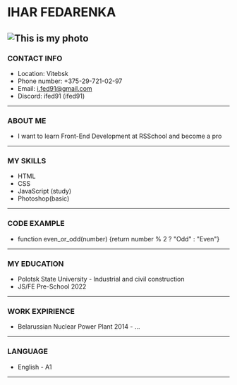 # **IHAR FEDARENKA**
![This is my photo](https://ibb.co/3YKBskb)
---
### **CONTACT INFO**
 * Location: Vitebsk
 * Phone number: +375-29-721-02-97
 * Email: i.fed91@gmail.com
 * Discord: ifed91 (ifed91)
---
### **ABOUT ME**
 * I want to learn Front-End Development at RSSchool and become a pro
---
### **MY SKILLS**
 * HTML
 * CSS
 * JavaScript (study)
 * Photoshop(basic)
---
### **CODE EXAMPLE**
* function even_or_odd(number) {return number % 2 ? "Odd" : "Even"}
---
### **MY EDUCATION**
 * Polotsk State University - Industrial and civil construction
 * JS/FE Pre-School 2022
---
### **WORK EXPIRIENCE**
 * Belarussian Nuclear Power Plant 2014 - ...
---
### **LANGUAGE**
 * English - A1
---
